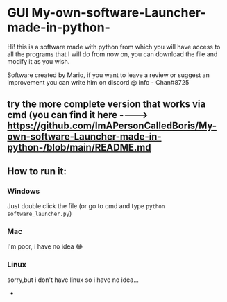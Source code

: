 # GUI My-own-software-Launcher-made-in-python-
Hi! this is a software made with python from which you will have access to all the programs that I will do from now on, you can download the file and modify it as you wish.

Software created by Mario, if you want to leave a review or suggest an improvement you can write him on discord @ info - Chan#8725

## try the more complete version that works via cmd (you can find it here ----> https://github.com/ImAPersonCalledBoris/My-own-software-Launcher-made-in-python-/blob/main/README.md

## How to run it:

### Windows
Just double click the file (or go to cmd and type `python software_launcher.py`)
 
### Mac
I'm poor, i have no idea :joy:

### Linux

sorry,but i don't have linux so i have no idea...


-
